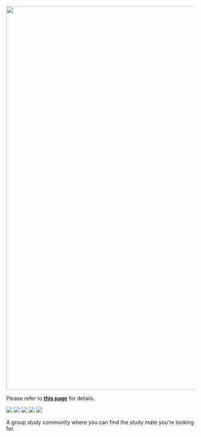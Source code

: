 <img src="https://www.notion.so/image/https%3A%2F%2Fprod-files-secure.s3.us-west-2.amazonaws.com%2Fe45edf07-3f30-4e2c-8406-49a24bd16ec0%2Fc3bccaf0-9feb-4947-bbb7-42954b320597%2Fmouken-logo-sky-lg.png?table=block&id=8fa7cae2-301d-4867-98bd-cf282e17e7b3&spaceId=e45edf07-3f30-4e2c-8406-49a24bd16ec0&width=1470&userId=1d9c01cc-b075-4f73-a2c0-7ee40dcfafe3&cache=v2" width="1024">

Please refer to **[this page](https://www.notion.so/Mouken-1-0-8fa7cae2301d486798bdcf282e17e7b3?pvs=4)** for details.</br>

<img src="https://img.shields.io/badge/Java-FF4000?style=flat-square&logo=openjdk&logoColor=white"> <img src="https://img.shields.io/badge/Spring-6DB33F?style=flat-square&logo=spring&logoColor=white"> <img src="https://img.shields.io/badge/Hibernate-59666C?style=flat-square&logo=hibernate&logoColor=white"> <img src="https://img.shields.io/badge/EC2-FF9900?style=flat-square&logo=amazonec2&logoColor=white"> <img src="https://img.shields.io/badge/RDS-527FFF?style=flat-square&logo=amazonrds&logoColor=white">

A group study community where you can find the study mate you're looking for.

